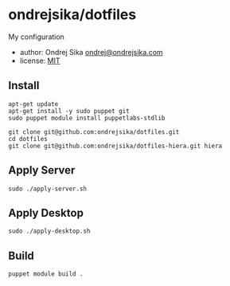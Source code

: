 # ondrejsika/dotfiles

My configuration

- author: Ondrej Sika <ondrej@ondrejsika.com>
- license: [MIT](https://ondrejsika.com/license/mit.txt)

## Install

```
apt-get update
apt-get install -y sudo puppet git
sudo puppet module install puppetlabs-stdlib

git clone git@github.com:ondrejsika/dotfiles.git
cd dotfiles
git clone git@github.com:ondrejsika/dotfiles-hiera.git hiera
```

## Apply Server

```
sudo ./apply-server.sh
```

## Apply Desktop

```
sudo ./apply-desktop.sh
```

## Build

```
puppet module build .
```

